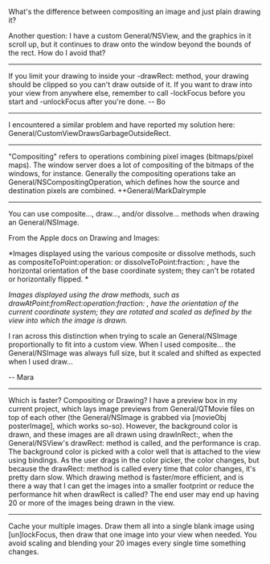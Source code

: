 

What's the difference between compositing an image and just plain drawing it?

Another question: I have a custom General/NSView, and the graphics in it scroll up, but it continues to draw onto the window beyond the bounds of the rect. How do I avoid that?

----

If you limit your drawing to inside your -drawRect: method, your drawing should be  clipped so you can't draw outside of it.  If you want to draw into your view from anywhere else, remember to call -lockFocus before you start and -unlockFocus after you're done.  -- Bo

----

I encountered a similar problem and have reported my solution here: General/CustomViewDrawsGarbageOutsideRect.

----

"Compositing" refers to operations combining pixel images (bitmaps/pixel maps).  The window server does a lot of compositing of the bitmaps of the windows, for instance.  Generally the compositing operations take an General/NSCompositingOperation, which defines how the source and destination pixels are combined.  ++General/MarkDalrymple

----

You can use composite..., draw..., and/or dissolve... methods when drawing an General/NSImage.

From the Apple docs on Drawing and Images:

*Images displayed using the various composite or dissolve methods, such as compositeToPoint:operation: or dissolveToPoint:fraction: , have the horizontal orientation of the base coordinate system; they can't be rotated or horizontally flipped. *<some text deleted>

*Images displayed using the draw methods, such as drawAtPoint:fromRect:operation:fraction: , have the orientation of the current coordinate system; they are rotated and scaled as defined by the view into which the image is drawn.*

I ran across this distinction when trying to scale an General/NSImage proportionally to fit into a custom view. When I used composite... the General/NSImage was always full size, but it scaled and shifted as expected when I used draw...

-- Mara

----

Which is faster? Compositing or Drawing? I have a preview box in my current project, which lays image previews from General/QTMovie files on top of each other (the General/NSImage is grabbed via [movieObj posterImage], which works so-so). However, the background color is drawn, and these images are all drawn using drawInRect:, when the General/NSView's drawRect: method is called, and the performance is crap. The background color is picked with a color well that is attached to the view using bindings. As the user drags in the color picker, the color changes, but because the drawRect: method is called every time that color changes, it's pretty darn slow.
Which drawing method is faster/more efficient, and is there a way that I can get the images into a smaller footprint or reduce the performance hit when drawRect is called? The end user may end up having 20 or more of the images being drawn in the view.

----
Cache your multiple images. Draw them all into a single blank image using [un]lockFocus, then draw that one image into your view when needed. You avoid scaling and blending your 20 images every single time something changes.